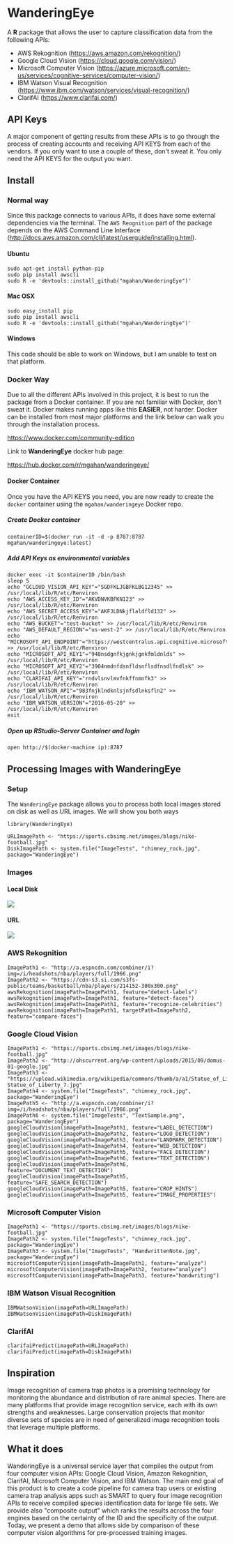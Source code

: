 # WanderingEye

A **R** package that allows the user to capture classification data from the following APIs:

- AWS Rekognition (https://aws.amazon.com/rekognition/)
- Google Cloud Vision (https://cloud.google.com/vision/)
- Microsoft Computer Vision (https://azure.microsoft.com/en-us/services/cognitive-services/computer-vision/)
- IBM Watson Visual Recognition (https://www.ibm.com/watson/services/visual-recognition/)
- ClarifAI (https://www.clarifai.com/)

## API Keys

A major component of getting results from these APIs is to go through the process of creating
accounts and receiving API KEYS from each of the vendors. If you only want to use a couple of
these, don't sweat it. You only need the API KEYS for the output you want.

## Install

### Normal way

Since this package connects to various APIs, it does have some external dependencies via the terminal.
The `AWS Reognition` part of the package depends on the AWS Command Line Interface 
(http://docs.aws.amazon.com/cli/latest/userguide/installing.html).

#### Ubuntu 

```{bash}
sudo apt-get install python-pip
sudo pip install awscli
sudo R -e 'devtools::install_github("mgahan/WanderingEye")'
```

#### Mac OSX

```{bash}
sudo easy_install pip
sudo pip install awscli
sudo R -e 'devtools::install_github("mgahan/WanderingEye")'
```

#### Windows

This code should be able to work on Windows, but I am unable to test on that platform.

### Docker Way

Due to all the different APIs involved in this project, it is best to run the package from a 
Docker container. If you are not familiar with Docker, don't sweat it. Docker makes running
apps like this **EASIER**, not harder. Docker can be installed from most major platforms and the
link below can walk you through the installation process.

https://www.docker.com/community-edition

Link to **WanderingEye** docker hub page:

https://hub.docker.com/r/mgahan/wanderingeye/

#### Docker Container

Once you have the API KEYS you need, you are now ready to create the `docker` container
using the `mgahan/wanderingeye` Docker repo.

##### Create Docker container

```{bash}
containerID=$(docker run -it -d -p 8787:8787 mgahan/wanderingeye:latest)
```

##### Add API Keys as environmental variables
```{bash}
docker exec -it $containerID /bin/bash
sleep 5
echo "GCLOUD_VISION_API_KEY"="SGDFKLJGBFKLBG12345" >> /usr/local/lib/R/etc/Renviron
echo "AWS_ACCESS_KEY_ID"="AKVDNVKBFKN123" >> /usr/local/lib/R/etc/Renviron
echo "AWS_SECRET_ACCESS_KEY"="AKFJLDNkjflaldfld132" >> /usr/local/lib/R/etc/Renviron
echo "AWS_BUCKET"="test-bucket" >> /usr/local/lib/R/etc/Renviron
echo "AWS_DEFAULT_REGION"="us-west-2" >> /usr/local/lib/R/etc/Renviron
echo "MICROSOFT_API_ENDPOINT"="https://westcentralus.api.cognitive.microsoft.com/vision/v1.0/" >> /usr/local/lib/R/etc/Renviron
echo "MICROSOFT_API_KEY1"="940nsdgnfkjgnkjgnkfmldnlds" >> /usr/local/lib/R/etc/Renviron
echo "MICROSOFT_API_KEY2"="3904nmdnfdsnfldsnflsdfnsdlfndlsk" >> /usr/local/lib/R/etc/Renviron
echo "CLARIFAI_API_KEY"="rndvlsnvlmvfnkffnmnfk3" >> /usr/local/lib/R/etc/Renviron
echo "IBM_WATSON_API"="983fnjklndknlsjnfsdlnksfln2" >> /usr/local/lib/R/etc/Renviron
echo "IBM_WATSON_VERSION"="2016-05-20" >> /usr/local/lib/R/etc/Renviron
exit
```

##### Open up RStudio-Server Container and login

```{bash}
open http://$(docker-machine ip):8787
```

## Processing Images with WanderingEye

### Setup

The `WanderingEye` package allows you to process both local images stored on disk as well
as URL images. We will show you both ways

```{r}
library(WanderingEye)

URLImagePath <- "https://sports.cbsimg.net/images/blogs/nike-football.jpg"
DiskImagePath <- system.file("ImageTests", "chimney_rock.jpg", package="WanderingEye")
```

### Images

#### Local Disk

![](inst/ImageTests/chimney_rock.jpg?raw=true)

#### URL

![](https://sports.cbsimg.net/images/blogs/nike-football.jpg?raw=true)


### AWS Rekognition

```{r}
ImagePath1 <- "http://a.espncdn.com/combiner/i?img=/i/headshots/nba/players/full/1966.png"
ImagePath2 <- "https://cdn-s3.si.com/s3fs-public/teams/basketball/nba/players/214152-300x300.png"
awsRekognition(imagePath=ImagePath1, feature="detect-labels")
awsRekognition(imagePath=ImagePath1, feature="detect-faces")
awsRekognition(imagePath=ImagePath1, feature="recognize-celebrities")
awsRekognition(imagePath=ImagePath1, targetPath=ImagePath2, feature="compare-faces")
```

### Google Cloud Vision

```{r}
ImagePath1 <- "https://sports.cbsimg.net/images/blogs/nike-football.jpg"
ImagePath2 <- "http://ohscurrent.org/wp-content/uploads/2015/09/domus-01-google.jpg"
ImagePath3 <- "https://upload.wikimedia.org/wikipedia/commons/thumb/a/a1/Statue_of_Liberty_7.jpg/1200px-Statue_of_Liberty_7.jpg"
ImagePath4 <- system.file("ImageTests", "chimney_rock.jpg", package="WanderingEye")
ImagePath5 <- "http://a.espncdn.com/combiner/i?img=/i/headshots/nba/players/full/1966.png"
ImagePath6 <- system.file("ImageTests", "TextSample.png", package="WanderingEye")
googleCloudVision(imagePath=ImagePath1, feature="LABEL_DETECTION")
googleCloudVision(imagePath=ImagePath2, feature="LOGO_DETECTION")
googleCloudVision(imagePath=ImagePath3, feature="LANDMARK_DETECTION")
googleCloudVision(imagePath=ImagePath4, feature="WEB_DETECTION")
googleCloudVision(imagePath=ImagePath5, feature="FACE_DETECTION")
googleCloudVision(imagePath=ImagePath6, feature="TEXT_DETECTION")
googleCloudVision(imagePath=ImagePath6, feature="DOCUMENT_TEXT_DETECTION")
googleCloudVision(imagePath=ImagePath5, feature="SAFE_SEARCH_DETECTION")
googleCloudVision(imagePath=ImagePath5, feature="CROP_HINTS")
googleCloudVision(imagePath=ImagePath5, feature="IMAGE_PROPERTIES")
```

### Microsoft Computer Vision

```{r}
ImagePath1 <- "https://sports.cbsimg.net/images/blogs/nike-football.jpg"
ImagePath2 <- system.file("ImageTests", "chimney_rock.jpg", package="WanderingEye")
ImagePath3 <- system.file("ImageTests", "HandwrittenNote.jpg", package="WanderingEye")
microsoftComputerVision(imagePath=ImagePath1, feature="analyze")
microsoftComputerVision(imagePath=ImagePath2, feature="analyze")
microsoftComputerVision(imagePath=ImagePath3, feature="handwriting")
```

### IBM Watson Visual Recognition

```{r}
IBMWatsonVision(imagePath=URLImagePath)
IBMWatsonVision(imagePath=DiskImagePath)
```

### ClarifAI

```{r}
clarifaiPredict(imagePath=URLImagePath)
clarifaiPredict(imagePath=DiskImagePath)
```

## Inspiration

Image recognition of camera trap photos is a promising technology for monitoring the abundance and distribution of rare animal species. There are many platforms that provide image recognition service, each with its own strengths and weaknesses. Large conservation projects that monitor diverse sets of species are in need of generalized image recognition tools that leverage multiple platforms.

## What it does

WanderingEye is a universal service layer that compiles the output from four computer vision APIs: Google Cloud Vision, Amazon Rekognition, ClarifAI, Microsoft Computer Vision, and IBM Watson. The main end goal of this product is to create a code pipeline for camera trap users or existing camera trap analysis apps such as SMART to query four image recognition APIs to receive compiled species identification data for large file sets. We provide also "composite output" which ranks the results across the four engines based on the certainty of the ID and the specificity of the output. Today, we present a demo that allows side by comparison of these computer vision algorithms for pre-processed training images.


